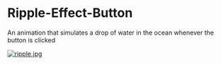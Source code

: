 # Ripple-Effect-Button

An animation that simulates a drop of water in the ocean whenever the button is clicked

[![ripple.jpg](https://i.postimg.cc/sDSpy3qq/ripple.jpg)](https://postimg.cc/fJz3fQwf)
